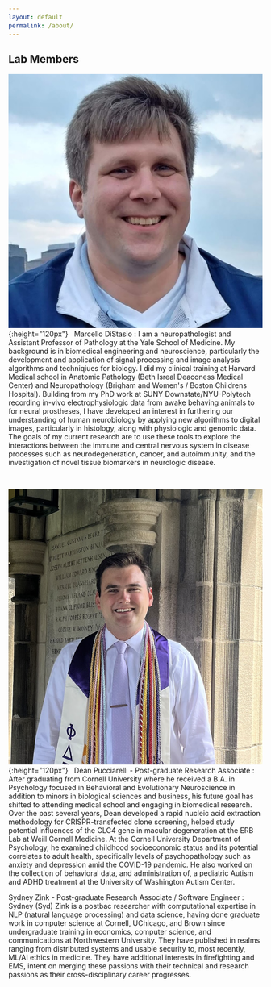 ```yaml
---
layout: default
permalink: /about/
---
```


Lab Members
--------

![M DiStasio headshot](/assets/img/lab_member_photos/MarcelloDiStasio.jpg){:height="120px"} &nbsp; 
Marcello DiStasio
: I am a neuropathologist and Assistant Professor of Pathology at the Yale School of Medicine. My background is in biomedical engineering and neuroscience, particularly the development and application of signal processing and image analysis algorithms and techniqiues for biology. I did my clinical training at Harvard Medical school in Anatomic Pathology (Beth Isreal Deaconess Medical Center) and Neuropathology (Brigham and Women's / Boston Childrens Hospital). Building from my PhD work at SUNY Downstate/NYU-Polytech recording in-vivo electrophysiologic data from awake behaving animals to for neural prostheses, I have developed an interest in furthering our understanding of human neurobiology by applying new algorithms to digital images, particularly in histology, along with physiologic and genomic data. The goals of my current research are to use these tools to explore the interactions between the immune and central nervous system in disease processes such as neurodegeneration, cancer, and autoimmunity, and the investigation of novel tissue biomarkers in neurologic disease.

<br>

![Dean Pucciarelli headshot](/assets/img/lab_member_photos/DeanPucciarelli.png){:height="120px"} &nbsp; 
Dean Pucciarelli - Post-graduate Research Associate
: After graduating from Cornell University where he received a B.A. in Psychology focused in Behavioral and Evolutionary Neuroscience in addition to minors in biological sciences and business, his future goal has shifted to attending medical school and engaging in biomedical research. Over the past several years, Dean developed a rapid nucleic acid extraction methodology for CRISPR-transfected clone screening, helped study potential influences of the CLC4 gene in macular degeneration at the ERB Lab at Weill Cornell Medicine. At the Cornell University Department of Psychology, he examined childhood socioeconomic status and its potential correlates to adult health, specifically levels of psychopathology such as anxiety and depression amid the COVID-19 pandemic. He also worked on the collection of behavioral data, and administration of, a pediatric Autism and ADHD treatment at the University of Washington Autism Center. 

Sydney Zink - Post-graduate Research Associate / Software Engineer
: Sydney (Syd) Zink is a postbac researcher with computational expertise in NLP (natural language processing) and data science, having done graduate work in computer science at Cornell, UChicago, and Brown since undergraduate training in economics, computer science, and communications at Northwestern University. They have published in realms ranging from distributed systems and usable security to, most recently, ML/AI ethics in medicine. They have additional interests in firefighting and EMS, intent on merging these passions with their technical and research passions as their cross-disciplinary career progresses.
